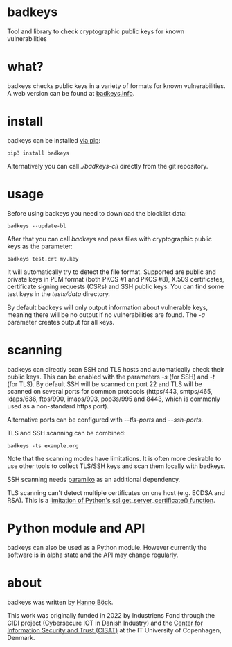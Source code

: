 # badkeys

Tool and library to check cryptographic public keys for known vulnerabilities

# what?

badkeys checks public keys in a variety of formats for known vulnerabilities. A web
version can be found at [badkeys.info](https://badkeys.info/).

# install

badkeys can be installed [via pip](https://pypi.org/project/badkeys/):
```
pip3 install badkeys
```

Alternatively you can call _./badkeys-cli_ directly from the git repository.

# usage

Before using badkeys you need to download the blocklist data:
```
badkeys --update-bl
```

After that you can call _badkeys_ and pass files with cryptographic public keys as the
parameter:
```
badkeys test.crt my.key
```

It will automatically try to detect the file format. Supported are public and private
keys in PEM format (both PKCS #1 and PKCS #8), X.509 certificates, certificate signing
requests (CSRs) and SSH public keys. You can find some test keys in the _tests/data_
directory.

By default badkeys will only output information about vulnerable keys, meaning there
will be no output if no vulnerabilities are found. The _-a_ parameter creates output for
all keys.

# scanning

badkeys can directly scan SSH and TLS hosts and automatically check their public keys.
This can be enabled with the parameters _-s_ (for SSH) and _-t_ (for TLS). By default
SSH will be scanned on port 22 and TLS will be scanned on several ports for common
protocols (https/443, smtps/465, ldaps/636, ftps/990, imaps/993, pop3s/995 and 8443,
which is commonly used as a non-standard https port).

Alternative ports can be configured with _--tls-ports_ and _--ssh-ports_.

TLS and SSH scanning can be combined:
```
badkeys -ts example.org
```

Note that the scanning modes have limitations. It is often more desirable to use other
tools to collect TLS/SSH keys and scan them locally with badkeys.

SSH scanning needs [paramiko](https://www.paramiko.org/) as an additional dependency.

TLS scanning can't detect multiple certificates on one host (e.g. ECDSA and RSA). This
is a [limitation of Python's ssl.get_server_certificate() function](
https://bugs.python.org/issue31892).

# Python module and API

badkeys can also be used as a Python module. However currently the software is in alpha
state and the API may change regularly.

# about

badkeys was written by [Hanno Böck](https://hboeck.de).

This work was originally funded in 2022 by Industriens Fond through the CIDI project
(Cybersecure IOT in Danish Industry) and the [Center for Information Security and Trust
(CISAT)](https://cisat.dk/) at the IT University of Copenhagen, Denmark.

